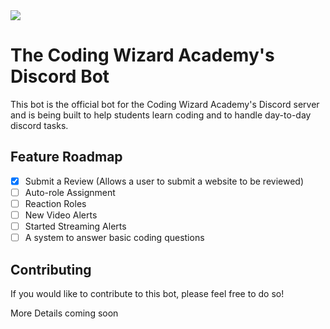 <img src="https://user-images.githubusercontent.com/103945371/166573328-d3cbb4b0-b41b-4a48-91ab-c2052b523704.svg"/>


# The Coding Wizard Academy's Discord Bot
This bot is the official bot for the Coding Wizard Academy's Discord server and is being built to help students learn coding and to handle day-to-day discord tasks.

## Feature Roadmap
- [x] Submit a Review (Allows a user to submit a website to be reviewed)
- [ ] Auto-role Assignment
- [ ] Reaction Roles
- [ ] New Video Alerts
- [ ] Started Streaming Alerts
- [ ] A system to answer basic coding questions

## Contributing
If you would like to contribute to this bot, please feel free to do so!

More Details coming soon
